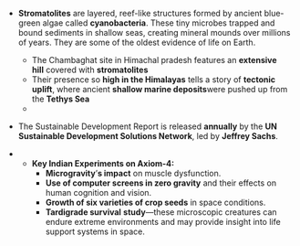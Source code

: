 
- **Stromatolites** are layered, reef-like structures formed by ancient blue-green algae called **cyanobacteria**. These tiny microbes trapped and bound sediments in shallow seas, creating mineral mounds over millions of years. They are some of the oldest evidence of life on Earth.
	- The Chambaghat site in Himachal pradesh features an **extensive hill** covered with **stromatolites**
	- Their presence so **high in the Himalayas** tells a story of **tectonic uplift**, where ancient **shallow marine deposits**were pushed up from the **Tethys Sea**
	- 

- The Sustainable Development Report is released **annually** by the **UN** **Sustainable Development Solutions Network**, led by **Jeffrey Sachs**.


- - **Key Indian Experiments on Axiom-4:**
    - **Microgravity**’**s impact** on muscle dysfunction.
    - **Use of computer screens in zero gravity** and their effects on human cognition and vision.
    - **Growth of six varieties of crop seeds** in space conditions.
    - **Tardigrade survival** **study**—these microscopic creatures can endure extreme environments and may provide insight into life support systems in space.



